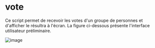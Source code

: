 # vote

Ce script permet de recevoir les votes d'un groupe de personnes et d'afficher le résultra à l'écran. La figure ci-dessous présente l'interface utilisateur préliminaire.

![image](https://github.com/jdesylva/mvote/assets/6276491/913edd0d-550a-4674-a49c-1954110a670b)
